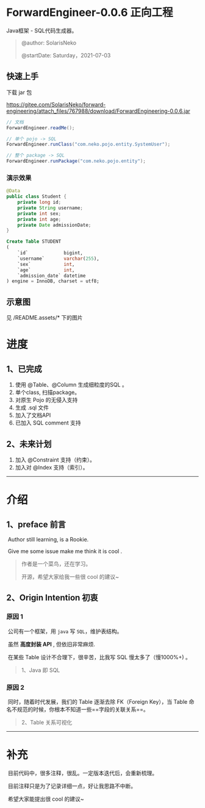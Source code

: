 # ForwardEngineer-0.0.6 正向工程

Java框架 - SQL代码生成器。

> @author: SolarisNeko 
>
> @startDate: Saturday，2021-07-03

## 快速上手

下载 jar 包

https://gitee.com/SolarisNeko/forward-engineering/attach_files/767988/download/ForwardEngineering-0.0.6.jar

```java
// 文档
ForwardEngineer.readMe();

// 单个 pojo -> SQL
ForwardEngineer.runClass("com.neko.pojo.entity.SystemUser");

// 整个 package -> SQL
ForwardEngineer.runPackage("com.neko.pojo.entity");

```
### 演示效果
```java
@Data
public class Student {
    private long id;
    private String username;
    private int sex;
    private int age;
    private Date admissionDate;
}
```
```sql
Create Table STUDENT
(
    `id`             bigint,
    `username`       varchar(255),
    `sex`            int,
    `age`            int,
    `admission_date` datetime
) engine = InnoDB, charset = utf8;
```



## 示意图
见 /README.assets/* 下的图片

# 进度

## 1、已完成

1. 使用 @Table、@Column 生成细粒度的SQL 。
2. 单个class, 扫描package。
3. 对原生 Pojo 的无侵入支持
4. 生成 .sql 文件
5. 加入了文档API
6. 已加入 SQL comment 支持


## 2、未来计划

1. 加入 @Constraint 支持（约束）。
2. 加入对 @Index 支持（索引）。



------

# 介绍

## 1、preface 前言

​	Author still learning, is a Rookie.

​	Give me some issue make me think it is cool .

> 作者是一个菜鸟，还在学习。
>
> 开源，希望大家给我一些很 cool 的建议~

## 2、Origin Intention 初衷

### 原因 1

​	公司有一个框架，用 `java` 写 `SQL`，维护表结构。

​	虽然 **高度封装 API** , 但依旧非常麻烦.

​	在某些 Table 设计不合理下，很辛苦，比我写 SQL 慢太多了（慢1000%+) 。

> 1、Java 即 SQL

### 原因 2

​	同时，随着时代发展，我们的 Table 逐渐去除 FK（Foreign Key），当 Table 命名不规范的时候，你根本不知道一些==字段的关联关系==。

> 2、Table 关系可视化



---------

# 补充

​	目前代码中，很多注释，很乱。一定版本迭代后，会重新梳理。

​	目前注释只是为了记录详细一点，好让我思路不中断。

​	希望大家能提出很 cool 的建议~

